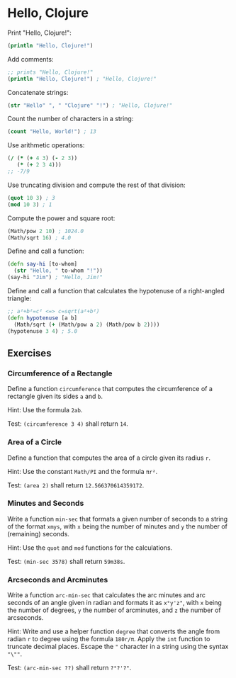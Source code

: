 # Hello, Clojure

Print "Hello, Clojure!":

```clojure
(println "Hello, Clojure!")
```

Add comments:

```clojure
;; prints "Hello, Clojure!"
(println "Hello, Clojure!") ; "Hello, Clojure!"
```

Concatenate strings:

```clojure
(str "Hello" ", " "Clojure" "!") ; "Hello, Clojure!"
```

Count the number of characters in a string:

```clojure
(count "Hello, World!") ; 13
```

Use arithmetic operations:

```clojure
(/ (* (+ 4 3) (- 2 3))
   (* (+ 2 3 4)))
;; -7/9
```

Use truncating division and compute the rest of that division:

```clojure
(quot 10 3) ; 3
(mod 10 3) ; 1
```

Compute the power and square root:

```clojure
(Math/pow 2 10) ; 1024.0
(Math/sqrt 16) ; 4.0
```

Define and call a function:

```clojure
(defn say-hi [to-whom]
  (str "Hello, " to-whom "!"))
(say-hi "Jim") ; "Hello, Jim!"
```

Define and call a function that calculates the hypotenuse of a right-angled triangle:

```clojure
;; a²+b²=c² <=> c=sqrt(a²+b²)
(defn hypotenuse [a b]
  (Math/sqrt (+ (Math/pow a 2) (Math/pow b 2))))
(hypotenuse 3 4) ; 5.0
```

## Exercises

### Circumference of a Rectangle

Define a function `circumference` that computes the circumference of a rectangle
given its sides `a` and `b`.

Hint: Use the formula `2ab`.

Test: `(circumference 3 4)` shall return `14`.

### Area of a Circle

Define a function that computes the area of a circle given its radius `r`.

Hint: Use the constant `Math/PI` and the formula `πr²`.

Test: `(area 2)` shall return `12.566370614359172`.

### Minutes and Seconds

Write a function `min-sec` that formats a given number of seconds to a string
of the format `xmys`, with `x` being the number of minutes and `y` the number
of (remaining) seconds.

Hint: Use the `quot` and `mod` functions for the calculations.

Test: `(min-sec 3578)` shall return `59m38s`.

### Arcseconds and Arcminutes

Write a function `arc-min-sec` that calculates the arc minutes and arc seconds
of an angle given in radian and formats it as `x°y'z"`, with `x` being the
number of degrees, `y` the number of arcminutes, and `z` the number of
arcseconds.

Hint: Write and use a helper function `degree` that converts the angle from
radian `r` to degree using the formula `180r/π`. Apply the `int` function to
truncate decimal places. Escape the `"` character in a string using the syntax
`"\""`.

Test: `(arc-min-sec ??)` shall return `?°?'?"`.

